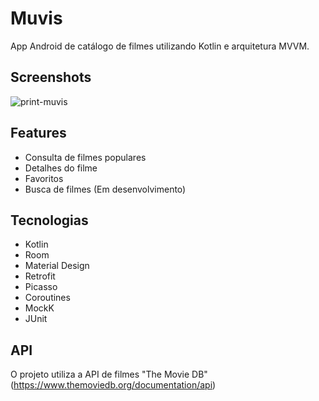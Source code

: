 # Muvis

App Android de catálogo de filmes utilizando Kotlin e arquitetura MVVM.

## Screenshots

![print-muvis](![print-muvis](https://user-images.githubusercontent.com/32485354/107449049-a1592980-6b21-11eb-8099-2fae6543be36.png))

## Features

- Consulta de filmes populares
- Detalhes do filme
- Favoritos
- Busca de filmes (Em desenvolvimento)

## Tecnologias

- Kotlin
- Room
- Material Design
- Retrofit
- Picasso
- Coroutines
- MockK
- JUnit

## API

O projeto utiliza a API de filmes "The Movie DB" (https://www.themoviedb.org/documentation/api)


